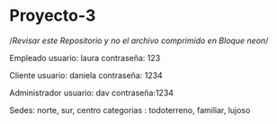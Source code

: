 # Proyecto-3

/*Revisar este Repositorio y no el archivo comprimido en Bloque neon*/ 

Empleado
usuario: laura
contraseña: 123

Cliente
usuario: daniela
contraseña: 1234

Administrador
usuario: dav
contraseña:1234

Sedes: norte, sur, centro
categorias : todoterreno, familiar, lujoso
